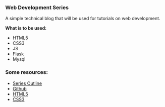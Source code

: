 ### Web Development Series

A simple technical blog that will be used for tutorials on web development.

**What is to be used:**
- HTML5
- CSS3
- JS
- Flask
- Mysql

### Some resources:

- [Series Outline](https://drive.google.com/file/d/11Dd9Lke1lnlP4C30xTQGeKtshWzauCus/view?usp=sharing)
- [Github](https://drive.google.com/file/d/11Dd9Lke1lnlP4C30xTQGeKtshWzauCus/view?usp=sharing)
- [HTML5](https://developer.mozilla.org/en-US/docs/Web/Guide/HTML/HTML5)
- [CSS3](https://developer.mozilla.org/en-US/docs/Web/CSS)